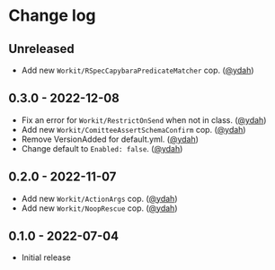 # Change log

## Unreleased

- Add new `Workit/RSpecCapybaraPredicateMatcher` cop. ([@ydah])

## 0.3.0 - 2022-12-08

- Fix an error for `Workit/RestrictOnSend` when not in class. ([@ydah])
- Add new `Workit/ComitteeAssertSchemaConfirm` cop. ([@ydah])
- Remove VersionAdded for default.yml. ([@ydah])
- Change default to `Enabled: false`. ([@ydah])

## 0.2.0 - 2022-11-07

- Add new `Workit/ActionArgs` cop. ([@ydah])
- Add new `Workit/NoopRescue` cop. ([@ydah])

## 0.1.0 - 2022-07-04

- Initial release

<!-- Contributors -->

[@ydah]: https://github.com/ydah
